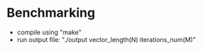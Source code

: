 # Benchmarking
- compile using "make"
- run output file: "./output vector_length(N) iterations_num(M)"